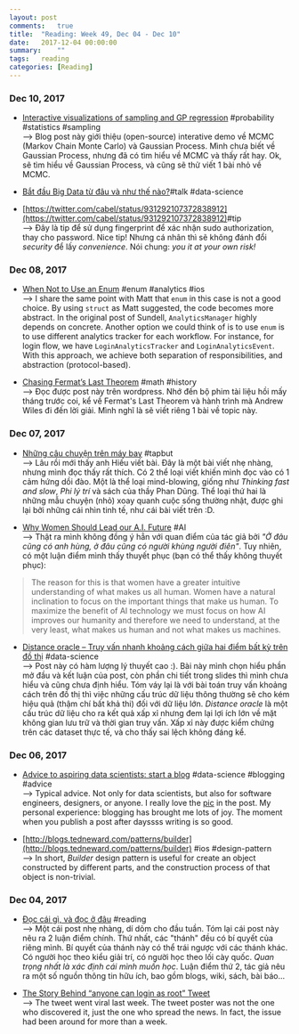 ```yaml
---
layout: post
comments:	true
title:  "Reading: Week 49, Dec 04 - Dec 10"
date:   2017-12-04 00:00:00
summary:    ""
tags:   reading
categories:	[Reading]
---
```


### Dec 10, 2017
- [Interactive visualizations of sampling and GP regression](http://andrewgelman.com/2017/12/09/interactive-visualizations-mcmc-gp) <post-meta>#probability #statistics #sampling</post-meta><br>
--> Blog post này giới thiệu (open-source) interative demo về MCMC (Markov Chain Monte Carlo) và Gaussian Process. Mình chưa biết về Gaussian Process, nhưng đã có tìm hiểu về MCMC và thấy rất hay. Ok, sẽ tìm hiểu về Gaussian Process, và cũng sẽ thử viết 1 bài nhỏ về MCMC.

- [Bắt đầu Big Data từ đâu và như thế nào?](https://ongxuanhong.wordpress.com/2017/12/09/vietnam-web-summit-2017)<post-meta>#talk #data-science</post-meta><br>

- [https://twitter.com/cabel/status/931292107372838912](https://twitter.com/cabel/status/931292107372838912)<post-meta>#tip</post-meta><br>
--> Đây là tip để sử dụng fingerprint để xác nhận sudo authorization, thay cho password. Nice tip! Nhưng cá nhân thì sẽ không đánh đổi *security* để lấy *convenience*. Nói chung: *you it at your own risk!*

### Dec 08, 2017
- [When Not to Use an Enum](http://matt.diephouse.com/2017/12/when-not-to-use-an-enum) <post-meta>#enum #analytics #ios</post-meta><br>
--> I share the same point with Matt that `enum` in this case is not a good choice. By using `struct` as Matt suggested, the code becomes more abstract. In the original post of Sundell, `AnalyticsManager` highly depends on concrete. Another option we could think of is to use `enum` is to use different analytics tracker for each workflow. For instance, for login flow, we have `LoginAnalyticsTracker` and `LoginAnalyticsEvent`. With this approach, we achieve both separation of responsibilities, and abstraction (protocol-based).

- [Chasing Fermat’s Last Theorem](https://prateekvjoshi.com/2017/12/05/chasing-fermats-last-theorem) <post-meta>#math #history</post-meta><br>
--> Đọc được post này trên wordpress. Nhớ đến bộ phim tài liệu hồi mấy tháng trước coi, kể về Fermat's Last Theorem và hành trình mà Andrew Wiles đi đến lời giải. Mình nghĩ là sẽ viết riêng 1 bài về topic này.


### Dec 07, 2017
- [Những câu chuyện trên máy bay](http://tapbut.ngochieu.com/nhung-cau-chuyen-tren-may-bay) <post-meta>#tapbut</post-meta><br>
--> Lâu rồi mới thấy anh Hiếu viết bài. Đây là một bài viết nhẹ nhàng, nhưng mình đọc thấy rất thích. Có 2 thể loại viết khiến mình đọc vào có 1 cảm hứng dồi đào. Một là thể loại mind-blowing, giống như *Thinking fast and slow*, *Phi lý trí* và sách của thầy Phan Dũng. Thể loại thứ hai là những mẫu chuyện (nhỏ) xoay quanh cuộc sống thường nhật, được ghi lại bởi những cái nhìn tinh tế, như cái bài viết trên :D.

- [Why Women Should Lead our A.I. Future](https://medium.com/intuitionmachine/why-women-should-lead-our-a-i-future-8a0b7085ffc5) <post-meta>#AI</post-meta><br>
--> Thật ra mình không đồng ý hẳn với quan điểm của tác giả bởi *"Ở đâu cũng có anh hùng, ở đâu cũng có người khùng người điên"*. Tuy nhiên, có một luận điểm mình thấy thuyết phục (bạn có thể thấy không thuyết phục):
> The reason for this is that women have a greater intuitive understanding of what makes us all human. Women have a natural inclination to focus on the important things that make us human. To maximize the benefit of AI technology we must focus on how AI improves our humanity and therefore we need to understand, at the very least, what makes us human and not what makes us machines.

- [Distance oracle – Truy vấn nhanh khoảng cách giữa hai điểm bất kỳ trên đồ thị](https://ongxuanhong.wordpress.com/2017/12/05/distance-oracle-truy-van-nhanh-khoang-cach-giua-hai-diem-bat-ky-tren-do-thi) <post-meta>#data-science</post-meta><br>
--> Post này có hàm lượng lý thuyết cao :). Bài này mình chọn hiểu phần mở đầu và kết luận của post, còn phần chi tiết trong slides thì mình chưa hiểu và cũng chưa định hiểu. Tóm váy lại là với bài toán truy vấn khoảng cách trên đồ thị thì việc những cấu trúc dữ liệu thông thường sẽ cho kém hiệu quả (thậm chí bất khả thi) đối với dữ liệu lớn. *Distance oracle* là một cấu trúc dữ liệu cho ra kết quả xấp xỉ nhưng đem lại lợi ích lớn về mặt không gian lưu trữ và thời gian truy vấn. Xấp xỉ này được kiểm chứng trên các dataset thực tế, và cho thấy sai lệch không đáng kể.


### Dec 06, 2017
- [Advice to aspiring data scientists: start a blog](http://varianceexplained.org/r/start-blog) <post-meta>#data-science #blogging #advice</post-meta><br>
--> Typical advice. Not only for data scientists, but also for software engineers, designers, or anyone. I really love the [pic](https://twitter.com/AmeliaMN/status/926509282874585089/photo/1) in the post. My personal experience: blogging has brought me lots of joy. The moment when you publish a post after dayssss writing is so good.

- [http://blogs.tedneward.com/patterns/builder](http://blogs.tedneward.com/patterns/builder) <post-meta>#ios #design-pattern</post-meta><br>
--> In short, *Builder* design pattern is useful for create an object constructed by different parts, and the construction process of that object is non-trivial.

### Dec 04, 2017
- [Đọc cái gì, và đọc ở đâu](https://thefullsnack.com/posts/the-source-of-knowledge.html) <post-meta>#reading</post-meta><br>
--> Một cái post nhẹ nhàng, dí dỏm cho đầu tuần. Tóm lại cái post này nêu ra 2 luận điểm chính. Thứ nhất, các "thánh" đều có bí quyết của riêng mình. Bí quyết của thánh này có thể trái ngược với các thánh khác. Có người học theo kiểu giải trí, có người học theo lối cày quốc. *Quan trọng nhất là xác định cái mình muốn học*. Luận điểm thứ 2, tác giả nêu ra một số nguồn thông tin hữu ích, bao gồm blogs, wiki, sách, bài báo...<br>

- [The Story Behind “anyone can login as root” Tweet](https://medium.com/@lemiorhan/the-story-behind-anyone-can-login-as-root-tweet-33731b5ded71)<br>
--> The tweet went viral last week. The tweet poster was not the one who discovered it, just the one who spread the news. In fact, the issue had been around for more than a week.
